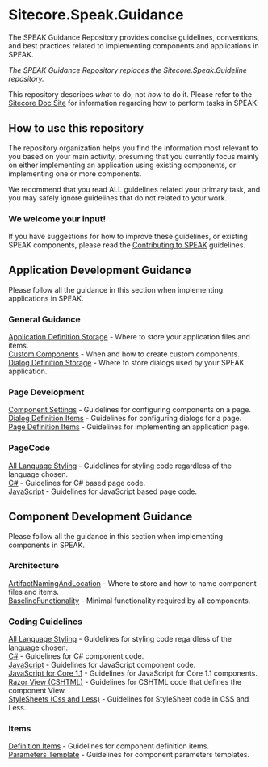 # Sitecore.Speak.Guidance #

The SPEAK Guidance Repository provides concise guidelines, conventions, and best practices related to implementing components and applications in SPEAK.  

*The SPEAK Guidance Repository replaces the Sitecore.Speak.Guideline repository.*

This repository describes *what* to do, not *how* to do it.  Please refer to the [Sitecore Doc Site](https://doc.sitecore.net/products/speak) for information regarding how to perform tasks in SPEAK. 

## How to use this repository

The repository organization helps you find the information most relevant to you based on your main activity, presuming that you currently focus mainly on either implementing an application using existing components, or implementing one or more components.

We recommend that you read ALL guidelines related your primary task, and you may safely ignore guidelines that do not related to your work.

### We welcome your input! 

If you have suggestions for how to improve these guidelines, or existing SPEAK components, please read the [Contributing to SPEAK](./Contributing%20to%20SPEAK/ProposingGuidance.md) guidelines.

## Application Development Guidance

Please follow all the guidance in this section when implementing applications in SPEAK.

### General Guidance

[Application Definition Storage](./Application%20Development/General%20Guidelines/ApplicationDefinitionStorage.md) - Where to store your application files and items.  
[Custom Components](./Application%20Development/General%20Guidelines/CustomComponents.md) - When and how to create custom components.  
[Dialog Definition Storage](./Application%20Development/General%20Guidelines/DialogDefinitionStorage.md) - Where to store dialogs used by your SPEAK application.

### Page Development

[Component Settings](./Application%20Development/Page%20Development/ComponentSettings.md) - Guidelines for configuring components on a page.  
[Dialog Definition Items](./Application%20Development/Page%20Development/DialogDefinitionItems.md) - Guidelines for configuring dialogs for a page.  
[Page Definition Items](./Application%20Development/Page%20Development/PageDefinitionItems.md) - Guidelines for implementing an application page.  

### PageCode

[All Language Styling](./Application%20Development/PageCode/AllLanguageStyling.md) - Guidelines for styling code regardless of the language chosen.  
[C#](./Application%20Development/PageCode/CSharp.md) - Guidelines for C# based page code.  
[JavaScript](./Application%20Development/PageCode/JavaScript.md) - Guidelines for JavaScript based page code.  

## Component Development Guidance

Please follow all the guidance in this section when implementing components in SPEAK.

### Architecture

[ArtifactNamingAndLocation](./Component%20Development/Architecture/ArtifactNamingAndLocation.md) - Where to store and how to name component files and items.  
[BaselineFunctionality](./Component%20Development/Architecture/BaselineFunctionality.md) - Minimal functionality required by all components.  

### Coding Guidelines

[All Language Styling](./Component%20Development/Coding%20Guidelines/AllLanguageStyling.md) - Guidelines for styling code regardless of the language chosen.  
[C#](./Component%20Development/Coding%20Guidelines/CSharp.md) - Guidelines for C# component code.  
[JavaScript](./Component%20Development/Coding%20Guidelines/JavaScript.md) - Guidelines for JavaScript component code.  
[JavaScript for Core 1.1](./Component%20Development/Coding%20Guidelines/JavaScriptCore1.1.md) - Guidelines for JavaScript for Core 1.1 components.  
[Razor View (CSHTML)](./Component%20Development/Coding%20Guidelines/RazorViewCSHTML.md) - Guidelines for CSHTML code that defines the component View.  
[StyleSheets (Css and Less)](./Component%20Development/Coding%20Guidelines/StylesheetCssLess.md) - Guidelines for StyleSheet code in CSS and Less.  

### Items

[Definition Items](./Component%20Development/Items/DefinitionItem.md) - Guidelines for component definition items.  
[Parameters Template](./Component%20Development/Items/ParametersTemplate.md) - Guidelines for component parameters templates.
